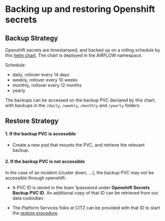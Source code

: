 
# Backing up and restoring Openshift secrets

## Backup Strategy

Openshift secrets are timestamped, and backed up on a rolling schedule by this [helm chart](https://github.com/bcgov/cas-pipeline/tree/master/helm/oc-secrets-backup). The chart is deployed in the AIRFLOW namespace.

Schedule:
- daily, rollover every 14 days
- weekly, rollover every 10 weeks
- monthly, rollover every 12 months
- yearly

The backups can be accessed on the backup PVC declared by this chart, with backups in the `/daily`, `/weekly`, `/monthly` and `/yearly` folders.

## Restore Strategy

#### 1. If the backup PVC is accessible
- Create a new pod that mounts the PVC, and retrieve the relevant backup.

#### 2. If the backup PVC is not accessible

In the case of an incident (cluster down, ...), the backup PVC may not be accessible through openshift:

- A PVC ID is stored in the team 1password under **Openshift Secrets Backup PVC ID**. An additional copy of that ID can be retrieved from our data custodian.

- The Platform Services folks at CITZ can be provided with that ID to start the [restore procedure](https://developer.gov.bc.ca/docs/default/component/platform-developer-docs/docs/automation-and-resiliency/netapp-backup-restore/).

